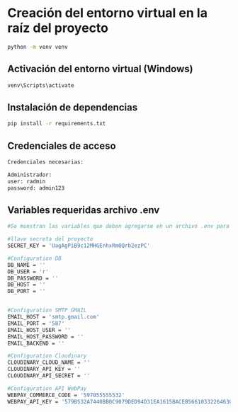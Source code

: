 # Creación del entorno virtual en la raíz del proyecto
```bash
python -m venv venv
```
## Activación del entorno virtual (Windows)
```bash
venv\Scripts\activate

``` 
## Instalación de dependencias
```bash
pip install -r requirements.txt
```


## Credenciales de acceso
```bash
Credenciales necesarias:

Administrador:
user: radmin
password: admin123

```


## Variables requeridas archivo .env
```bash
#Se muestran las variables que deben agregarse en un archivo .env para la correcta configuración del proyecto. Reemplaza los valores con los datos propios.

#llave secreta del proyecto
SECRET_KEY = 'UagAgPiB9c12MHGEnhxRm0Qrb2ezPC'

#Configuration DB
DB_NAME = ''
DB_USER = 'r'
DB_PASSWORD = ''
DB_HOST = ''
DB_PORT = ''


#Configuration SMTP GMAIL 
EMAIL_HOST = 'smtp.gmail.com'
EMAIL_PORT = '587'
EMAIL_HOST_USER = ''
EMAIL_HOST_PASSWORD = ''
EMAIL_BACKEND = ''

#Configuration Cloudinary
CLOUDINARY_CLOUD_NAME = ''
CLOUDINARY_API_KEY = ''
CLOUDINARY_API_SECRET = ''

#Configuration API WebPay
WEBPAY_COMMERCE_CODE = '597055555532' 
WEBPAY_API_KEY = '579B532A7440BB0C9079DED94D31EA1615BACEB56610332264630D42D0A36B1C'  

```

